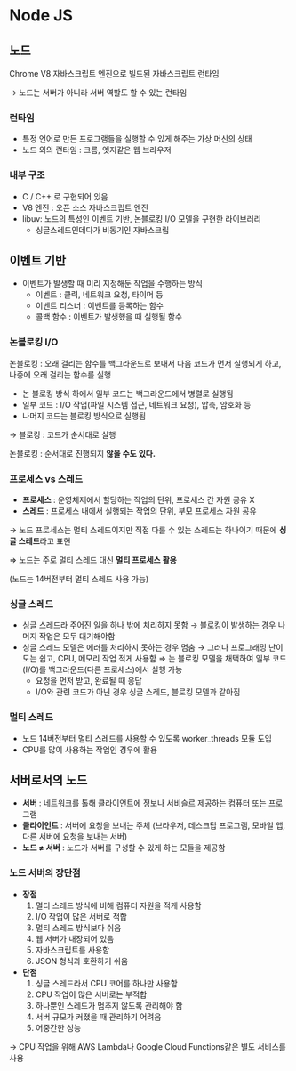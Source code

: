 # Node JS

## 노드

Chrome V8 자바스크립트 엔진으로 빌드된 자바스크립트 런타임

→ 노드는 서버가 아니라 서버 역할도 할 수 있는 런타임

### 런타임

- 특정 언어로 만든 프로그램들을 실행할 수 있게 해주는 가상 머신의 상태
- 노드 외의 런타임 : 크롬, 엣지같은 웹 브라우저

### 내부 구조

- C / C++ 로 구현되어 있음
- V8 엔진 : 오픈 소스 자바스크립트 엔진
- libuv: 노드의 특성인 이벤트 기반, 논블로킹 I/O 모델을 구현한 라이브러리
  - 싱글스레드인데다가 비동기인 자바스크립

## 이벤트 기반

- 이벤트가 발생할 때 미리 지정해둔 작업을 수행하는 방식
  - 이벤트 : 클릭, 네트워크 요청, 타이머 등
  - 이벤트 리스너 : 이벤트를 등록하는 함수
  - 콜백 함수 : 이벤트가 발생했을 때 실행될 함수

### 논블로킹 I/O

논블로킹 : 오래 걸리는 함수를 백그라운드로 보내서 다음 코드가 먼저 실행되게 하고, 나중에 오래 걸리는 함수를 실행

- 논 블로킹 방식 하에서 일부 코드는 백그라운드에서 병렬로 실행됨
- 일부 코드 : I/O 작업(파일 시스템 접근, 네트워크 요청), 압축, 암호화 등
- 나머지 코드는 블로킹 방식으로 실행됨

→ 블로킹 : 코드가 순서대로 실행

논블로킹 : 순서대로 진행되지 **않을 수도 있다.**

### 프로세스 vs 스레드

- **프로세스** : 운영체제에서 할당하는 작업의 단위, 프로세스 간 자원 공유 X
- **스레드** : 프로세스 내에서 실행되는 작업의 단위, 부모 프로세스 자원 공유

→ 노드 프로세스는 멀티 스레드이지만 직접 다룰 수 있는 스레드는 하나이기 때문에 **싱글 스레드**라고 표현

⇒ 노드는 주로 멀티 스레드 대신 **멀티 프로세스 활용**

(노드는 14버전부터 멀티 스레드 사용 가능)

### 싱글 스레드

- 싱글 스레드라 주어진 일을 하나 밖에 처리하지 못함
  → 블로킹이 발생하는 경우 나머지 작업은 모두 대기해야함
- 싱글 스레드 모델은 에러를 처리하지 못하는 경우 멈춤
  → 그러나 프로그래밍 난이도는 쉽고, CPU, 메모리 작업 적게 사용함
  ⇒ 논 블로킹 모델을 채택하여 일부 코드(I/O)를 백그라운드(다른 프로세스)에서 실행 가능
  - 요청을 먼저 받고, 완료될 때 응답
  - I/O와 관련 코드가 아닌 경우 싱글 스레드, 블로킹 모델과 같아짐

### 멀티 스레드

- 노드 14버전부터 멀티 스레드를 사용할 수 있도록 worker_threads 모듈 도입
- CPU를 많이 사용하는 작업인 경우에 활용

## 서버로서의 노드

- **서버** : 네트워크를 톨해 클라이언트에 정보나 서비슬르 제공하는 컴퓨터 또는 프로그램
- **클라이언트** : 서버에 요청을 보내는 주체 (브라우저, 데스크탑 프로그램, 모바일 앱, 다른 서버에 요청을 보내는 서버)
- **노드 ≠ 서버** : 노드가 서버를 구성할 수 있게 하는 모듈을 제공함

### 노드 서버의 장단점

- **장점**
  1. 멀티 스레드 방식에 비해 컴퓨터 자원을 적게 사용함
  2. I/O 작업이 많은 서버로 적합
  3. 멀티 스레드 방식보다 쉬움
  4. 웹 서버가 내장되어 있음
  5. 자바스크립트를 사용함
  6. JSON 형식과 호환하기 쉬움
- **단점**
  1. 싱글 스레드라서 CPU 코어를 하나만 사용함
  2. CPU 작업이 많은 서버로는 부적합
  3. 하나뿐인 스레드가 멈추지 않도록 관리해야 함
  4. 서버 규모가 커졌을 때 관리하기 어려움
  5. 어중간한 성능

→ CPU 작업을 위해 AWS Lambda나 Google Cloud Functions같은 별도 서비스를 사용
